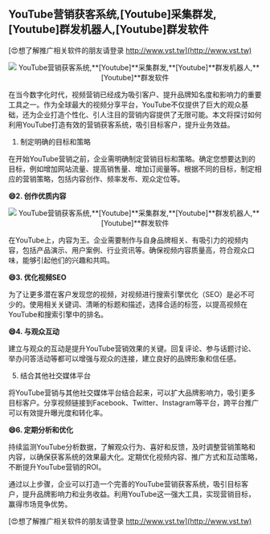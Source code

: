 ## **YouTube营销获客系统,**[Youtube]**采集群发,**[Youtube]**群发机器人,**[Youtube]**群发软件**

[😍想了解推广相关软件的朋友请登录 http://www.vst.tw](http://www.vst.tw)

 <center><img src="https://vst.tw/MP4/tuiguang/png/3.png" alt="YouTube营销获客系统,**[Youtube]**采集群发,**[Youtube]**群发机器人,**[Youtube]**群发软件"></center>

在当今数字化时代，视频营销已经成为吸引客户、提升品牌知名度和影响力的重要工具之一。作为全球最大的视频分享平台，YouTube不仅提供了巨大的观众基础，还为企业打造个性化、引人注目的营销内容提供了无限可能。本文将探讨如何利用YouTube打造有效的营销获客系统，吸引目标客户，提升业务效益。

1. 制定明确的目标和策略

在开始YouTube营销之前，企业需明确制定营销目标和策略。确定您想要达到的目标，例如增加网站流量、提高销售量、增加订阅量等。根据不同的目标，制定相应的营销策略，包括内容创作、频率发布、观众定位等。

**😄2. 创作优质内容**

 <center><img src="https://vst.tw/MP4/tuiguang/png/8.png" alt="YouTube营销获客系统,**[Youtube]**采集群发,**[Youtube]**群发机器人,**[Youtube]**群发软件"></center>

在YouTube上，内容为王。企业需要制作与自身品牌相关、有吸引力的视频内容，包括产品演示、用户案例、行业资讯等。确保视频内容质量高，符合观众口味，能够引起他们的兴趣和共鸣。

**😄3. 优化视频SEO**

为了让更多潜在客户发现您的视频，对视频进行搜索引擎优化（SEO）是必不可少的。使用相关关键词、清晰的标题和描述，选择合适的标签，以提高视频在YouTube和搜索引擎中的排名。

**😄4. 与观众互动**

建立与观众的互动是提升YouTube营销效果的关键。回复评论、参与话题讨论、举办问答活动等都可以增强与观众的连接，建立良好的品牌形象和信任感。

5. 结合其他社交媒体平台

将YouTube营销与其他社交媒体平台结合起来，可以扩大品牌影响力，吸引更多目标客户。分享视频链接到Facebook、Twitter、Instagram等平台，跨平台推广可以有效提升曝光度和转化率。

**😄6. 定期分析和优化**

持续监测YouTube分析数据，了解观众行为、喜好和反馈，及时调整营销策略和内容，以确保获客系统的效果最大化。定期优化视频内容、推广方式和互动策略，不断提升YouTube营销的ROI。

通过以上步骤，企业可以打造一个完善的YouTube营销获客系统，吸引目标客户，提升品牌影响力和业务收益。利用YouTube这一强大工具，实现营销目标，赢得市场竞争优势。

[😍想了解推广相关软件的朋友请登录 http://www.vst.tw](http://www.vst.tw)



